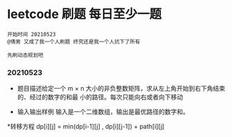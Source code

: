 # leetcode 刷题  每日至少一题
    开始时间 20210523
    @倩男 又成了我一个人刷题 终究还是我一个人抗下了所有 

`先刷动态规划吧`

### 20210523
* 题目描述给定一个 m × n 大小的非负整数矩阵，求从左上角开始到右下角结束的、经过的数字的和最 小的路径。每次只能向右或者向下移动
  
* 输入输出样例
    输入是一个二维数组，输出是最优路径的数字和。
  

*转移方程 
dp[i][j] = min(dp[i-1][j] , dp[i][j-1]) + path[i][j]



